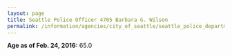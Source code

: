 ```yaml
---
layout: page
title: Seattle Police Officer 4705 Barbara G. Wilson
permalink: /information/agencies/city_of_seattle/seattle_police_department/copbook/4705/
---
```


**Age as of Feb. 24, 2016:** 65.0
